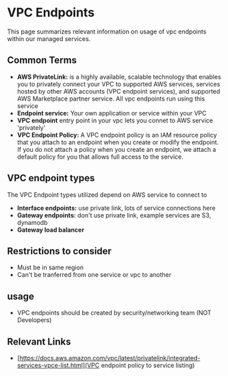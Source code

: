 # VPC Endpoints

This page summarizes relevant information on usage of vpc endpoints within our managed services.

## Common Terms

* **AWS PrivateLink:** is a highly available, scalable technology that enables you to privately connect your VPC to supported AWS services, services hosted by other AWS accounts (VPC endpoint services), and supported AWS Marketplace partner service. All vpc endpoints run using this service
* **Endpoint service:** Your own application or service within your VPC
* **VPC endpoint** entry point in your vpc lets you connet to AWS service 'privately'
* **VPC Endpoint Policy:** A VPC endpoint policy is an IAM resource policy that you attach to an endpoint when you create or modify the endpoint. If you do not attach a policy when you create an endpoint, we attach a default policy for you that allows full access to the service.

## VPC endpoint types
The VPC Endpoint types utilized depend on AWS service to connect to

* **Interface endpoints:** use private link, lots of service connections here
* **Gateway endpoints:**  don't use private link, example services are S3, dynamodb
* **Gateway load balancer**

## Restrictions to consider
* Must be in same region
* Can't be tranferred from one service or vpc to another

## usage
* VPC endpoints should be created by security/networking team (NOT Developers)

## Relevant Links

* [https://docs.aws.amazon.com/vpc/latest/privatelink/integrated-services-vpce-list.html](VPC endpoint policy to service listing)
	

